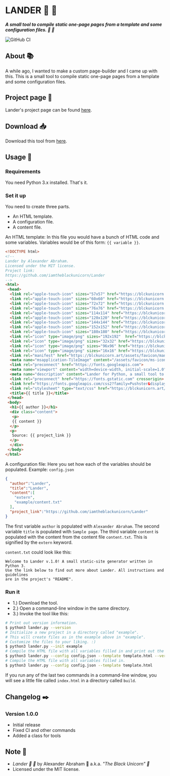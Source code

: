 # LANDER :crescent_moon: :rocket:

***A small tool to compile static one-page pages from a template and some configuration files. :crescent_moon: :rocket:***

![GitHub CI](https://github.com/iamtheblackunicorn/Lander/actions/workflows/python.yaml/badge.svg)

## About :books:

A while ago, I wanted to make a custom page-builder and I came up with this. This is a small tool to compile static one-page pages from a template and some configuration files.

## Project page :rocket:

Lander's project page can be found [here](https://blckunicorn.art/Lander).

## Download :inbox_tray:

Download this tool from [here]().

## Usage :hammer:

### Requirements

You need Python 3.x installed. That's it.

### Set it up

You need to create three parts.

- An HTML template.
- A configuration file.
- A content file.

An HTML template: In this file you would have a bunch of HTML code and some variables.
Variables would be of this form: `{{ variable }}`.

```HTML
<!DOCTYPE html>
<!--
Lander by Alexander Abraham.
Licensed under the MIT license.
Project link:
https://github.com/iamtheblackunicorn/Lander
-->
<html>
 <head>
  <link rel="apple-touch-icon" sizes="57x57" href="https://blckunicorn.art/assets/favicon/apple-icon-57x57.png">
  <link rel="apple-touch-icon" sizes="60x60" href="https://blckunicorn.art/assets/favicon/apple-icon-60x60.png">
  <link rel="apple-touch-icon" sizes="72x72" href="https://blckunicorn.art/assets/favicon/apple-icon-72x72.png">
  <link rel="apple-touch-icon" sizes="76x76" href="https://blckunicorn.art/assets/favicon/apple-icon-76x76.png">
  <link rel="apple-touch-icon" sizes="114x114" href="https://blckunicorn.art/assets/favicon/apple-icon-114x114.png">
  <link rel="apple-touch-icon" sizes="120x120" href="https://blckunicorn.art/assets/favicon/apple-icon-120x120.png">
  <link rel="apple-touch-icon" sizes="144x144" href="https://blckunicorn.art/assets/favicon/ms-icon-144x144.png">
  <link rel="apple-touch-icon" sizes="152x152" href="https://blckunicorn.art/assets/favicon/apple-icon-152x152.png">
  <link rel="apple-touch-icon" sizes="180x180" href="https://blckunicorn.art/assets/favicon/apple-icon-180x180.png">
  <link rel="icon" type="image/png" sizes="192x192"  href="https://blckunicorn.art/assets/favicon/android-icon-192x192.png">
  <link rel="icon" type="image/png" sizes="32x32" href="https://blckunicorn.art/assets/favicon/favicon-32x32.png">
  <link rel="icon" type="image/png" sizes="96x96" href="https://blckunicorn.art/assets/favicon/favicon-96x96.png">
  <link rel="icon" type="image/png" sizes="16x16" href="https://blckunicorn.art/assets/favicon/favicon-16x16.png">
  <link rel="manifest" href="https://blckunicorn.art/assets/favicon/manifest.json">
  <meta name="msapplication-TileImage" content="/assets/favicon/ms-icon-144x144.png">
  <link rel="preconnect" href="https://fonts.googleapis.com">
  <meta name="viewport" content="width=device-width, initial-scale=1.0">
  <meta name="description" content="Lander for Python, a small tool to compile static one-page pages from a template and some configuration files."/>
  <link rel="preconnect" href="https://fonts.gstatic.com" crossorigin>
  <link href="https://fonts.googleapis.com/css2?family=Pushster&display=swap" rel="stylesheet">
  <link rel="stylesheet" type="text/css" href="https://blckunicorn.art/assets/stylesheets/lander.css"/>
  <title>{{ title }}</title>
 </head>
 <body>
  <h1>{{ author }}</h1>
  <div class="content">
   <p>
   {{ content }}
  </p>
  <p>
   Source: {{ project_link }}
  </p>
  </div>
 </body>
</html>
```

A configuration file: Here you set how each of the variables should be populated.
Example: `config.json`

```JSON
{
  "author":"Lander",
  "title":"Lander",
  "content":[
    "extern",
    "example/content.txt"
  ],
  "project_link":"https://github.com/iamtheblackunicorn/Lander"
}
```

The first variable `author` is populated with `Alexander Abraham`.
The second variable `title` is populated with `Sample page`.
The third variable `content` is populated with the content from the content file `content.txt`.
This is signified by the `extern` keyword.

`content.txt` could look like this:

```text
Welcome to Lander v.1.0! A small static-site generator written in Python 3.
Use the link below to find out more about Lander. All instructions and guidelines
are in the project's "README".
```

### Run it

- 1.) Download the tool.
- 2.) Open a command-line window in the same directory.
- 3.) Invoke the tool like this:

```bash
# Print out version information.
$ python3 lander.py --version
# Initialize a new project in a directory called "example".
# This will create files as in the example above in "example".
# Customize the files to your liking. :)
$ python3 lander.py --init example
# Compile the HTML file with all variables filled in and print out the code that is generated.
$ python3 lander.py --config config.json --template template.html --verbose
# Compile the HTML file with all variables filled in.
$ python3 lander.py --config config.json --template template.html
```

If you run any of the last two commands in a command-line window, you will see a little file called `index.html` in a directory called `build`.

## Changelog :black_nib:

### Version 1.0.0

- Initial release
- Fixed CI and other commands
- Added a class for tools

## Note :scroll:

- *Lander :crescent_moon: :rocket:* by Alexander Abraham :black_heart: a.k.a. *"The Black Unicorn" :unicorn:*
- Licensed under the MIT license.
